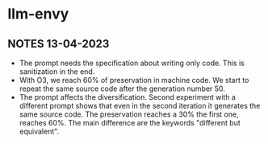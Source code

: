 # llm-envy


## NOTES 13-04-2023
- The prompt needs the specification about writing only code. This is sanitization in the end.
- With O3, we reach 60% of preservation in machine code. We start to repeat the same source code after the generation number 50.
- The prompt affects the diversification. Second experiment with a different prompt shows that even in the second iteration it generates the same source code. The preservation reaches a 30% the first one, reaches 60%. The main difference are the keywords "different but equivalent".
